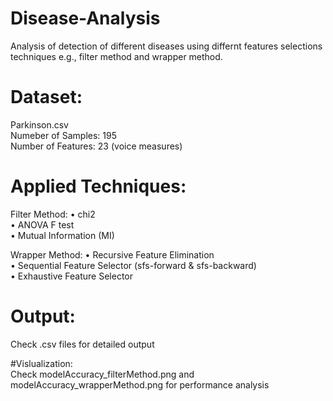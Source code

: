 # Disease-Analysis
Analysis of detection of different diseases using differnt features selections techniques e.g., filter method and wrapper method.

# Dataset:<br />
Parkinson.csv <br />
Numeber of Samples: 195<br />
Number of Features: 23 (voice measures)<br />

# Applied Techniques:<br />
Filter Method: 
• chi2<br />
• ANOVA F test<br />
• Mutual Information (MI)<br />

Wrapper Method: 
• Recursive Feature Elimination<br />
• Sequential Feature Selector (sfs-forward & sfs-backward)<br />
• Exhaustive Feature Selector<br />

# Output:<br />
Check .csv files for detailed output<br />

#Vislualization:<br />
Check modelAccuracy_filterMethod.png and modelAccuracy_wrapperMethod.png for performance analysis <br />

